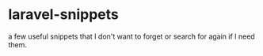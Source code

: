 # laravel-snippets
a few useful snippets that I don't want to forget or search for again if I need them. 
